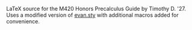 LaTeX source for the M420 Honors Precalculus Guide by Timothy D. '27. Uses a modified version of [evan.sty](https://github.com/vEnhance/dotfiles/blob/main/texmf/tex/latex/evan/evan.sty) with additional macros added for convenience.
